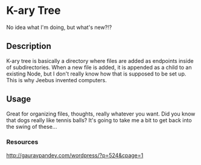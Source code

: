 # K-ary Tree

No idea what I'm doing, but what's new?!?

## Description
K-ary tree is basically a directory where files are added as endpoints inside of subdirectories. When a new file is added, it is appended as a child to an existing Node, but I don't really know how that is supposed to be set up. This is why Jeebus invented computers.

## Usage
Great for organizing files, thoughts, really whatever you want. Did you know that dogs really like tennis balls? It's going to take me a bit to get back into the swing of these...

### Resources
http://gauravpandey.com/wordpress/?p=524&cpage=1